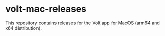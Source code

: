 # volt-mac-releases
This repository contains releases for the Volt app for MacOS (arm64 and x64 distribution).

